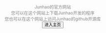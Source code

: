 <html lang="en">

<head>
  <meta charset="utf-8">
  <title>Page Not Found</title>
  <meta name="viewport" content="width=device-width, initial-scale=1">
  <style>
    * {
      line-height: 1.2;
      margin: 0;
    }

    button{
      border-width: 0;
      border-radius: 3px;
    }

    button:hover{
			background-color: beige;
		}

    html {
      color: #888;
      display: table;
      font-family: sans-serif;
      height: 100%;
      text-align: center;
      width: 100%;
    }

    body {
      display: table-cell;
      vertical-align: middle;
      margin: 2em auto;
    }

    h1 {
      color: #555;
      font-size: 2em;
      font-weight: 400;
    }

    p {
      margin: 0 auto;
      width: 280px;
    }

    @media only screen and (max-width: 280px) {

      body,
      p {
        width: 95%;
      }

      h1 {
        font-size: 1.5em;
        margin: 0 0 0.3em;
      }

    }
  </style>
</head>
<body>
Junhao的官方网站<br>
您可以在这个网站上下载Junhao开发的程序<br>
您也可以在这个网站上访问Junhao的github开源库<br>
<a><button style="button{border-width: 0;border-radius: 3px;}button:hover{background-color: beige;}">进入主页</button></a>
</body>
